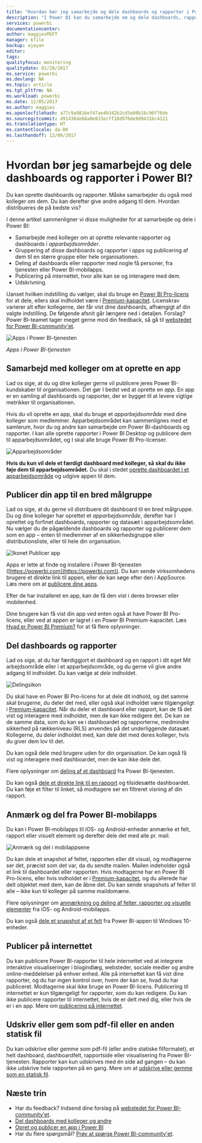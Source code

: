 ```yaml
---
title: "Hvordan bør jeg samarbejde og dele dashboards og rapporter i Power BI?"
description: "I Power BI kan du samarbejde om og dele dashboards, rapporter og felter på flere forskellige måder. Hver har særskilte fordele."
services: powerbi
documentationcenter: 
author: maggiesMSFT
manager: kfile
backup: ajayan
editor: 
tags: 
qualityfocus: monitoring
qualitydate: 02/28/2017
ms.service: powerbi
ms.devlang: NA
ms.topic: article
ms.tgt_pltfrm: NA
ms.workload: powerbi
ms.date: 12/05/2017
ms.author: maggies
ms.openlocfilehash: a77c9a9816ef47ae4b342b2cd3a08b18c90f70de
ms.sourcegitcommit: d91436de68a0e833ecff18d976de9d9431bc4121
ms.translationtype: HT
ms.contentlocale: da-DK
ms.lasthandoff: 12/06/2017
---
```

# <a name="how-should-i-collaborate-and-share-dashboards-and-reports-in-power-bi"></a>Hvordan bør jeg samarbejde og dele dashboards og rapporter i Power BI?
Du kan oprette dashboards og rapporter. Måske samarbejder du også med kolleger om dem. Du kan derefter give andre adgang til dem. Hvordan distribueres de på bedste vis?

I denne artikel sammenligner vi disse muligheder for at samarbejde og dele i Power BI: 

* Samarbejde med kolleger om at oprette relevante rapporter og dashboards i *apparbejdsområder*.
* Gruppering af disse dashboards og rapporter i *apps* og publicering af dem til en større gruppe eller hele organisationen.
* Deling af dashboards eller rapporter med nogle få personer, fra tjenesten eller Power BI-mobilapps.
* Publicering på internettet, hvor alle kan se og interagere med dem.
* Udskrivning. 

Uanset hvilken indstilling du vælger, skal du bruge en [Power BI Pro-licens](service-free-vs-pro.md) for at dele, ellers skal indholdet være i [Premium-kapacitet](service-premium.md). Licenskrav varierer alt efter kollegerne, der får vist dine dashboards, afhængigt af din valgte indstilling. De følgende afsnit går længere ned i detaljen. Forslag? Power BI-teamet tager meget gerne mod din feedback, så gå til [webstedet for Power BI-community'et](https://community.powerbi.com/).

![Apps i Power BI-tjenesten](media/service-how-to-collaborate-distribute-dashboards-reports/power-bi-apps-home-blog.png)

*Apps i Power BI-tjenesten*

## <a name="collaborate-with-coworkers-to-create-an-app"></a>Samarbejd med kolleger om at oprette en app
Lad os sige, at du og dine kolleger gerne vil publicere jeres Power BI-kundskaber til organisationen. Det gør I bedst ved at oprette en *app*. En app er en samling af dashboards og rapporter, der er bygget til at levere vigtige metrikker til organisationen. 

Hvis du vil oprette en app, skal du bruge et *apparbejdsområde* med dine kolleger som medlemmer. Apparbejdsområdet kan sammenlignes med et samlerum, hvor du og andre kan samarbejde om Power BI-dashboards og rapporter. I kan alle oprette rapporter i Power BI Desktop og publicere dem til apparbejdsområdet, og I skal alle bruge Power BI Pro-licenser.

![Apparbejdsområder](media/service-how-to-collaborate-distribute-dashboards-reports/power-bi-apps-workspaces.png)

**Hvis du kun vil dele et færdigt dashboard med kolleger, så skal du ikke føje dem til apparbejdsområdet.** Du skal i stedet [oprette dashboardet i et apparbejdsområde](service-create-distribute-apps.md) og udgive appen til dem. 

## <a name="publish-your-app-to-a-broad-audience"></a>Publicer din app til en bred målgruppe
Lad os sige, at du gerne vil distribuere dit dashboard til en bred målgruppe. Du og dine kolleger har oprettet et *apparbejdsområde*, derefter har I oprettet og forfinet dashboards, rapporter og datasæt i apparbejdsområdet. Nu vælger du de pågældende dashboards og rapporter og publicerer dem som en app – enten til medlemmer af en sikkerhedsgruppe eller distributionsliste, eller til hele din organisation. 

![Ikonet Publicer app](media/service-how-to-collaborate-distribute-dashboards-reports/power-bi-app-publish-600.png)

Apps er lette at finde og installere i Power BI-tjenesten ([https://powerbi.com](https://powerbi.com)). Du kan sende virksomhedens brugere et direkte link til appen, eller de kan søge efter den i AppSource. Læs mere om at [publicere dine apps](service-create-distribute-apps.md#publish-your-app). 

Efter de har installeret en app, kan de få den vist i deres browser eller mobilenhed.

Dine brugere kan få vist din app ved enten også at have Power BI Pro-licens, eller ved at appen er lagret i en Power BI Premium-kapacitet. Læs [Hvad er Power BI Premium?](service-premium.md) for at få flere oplysninger.

## <a name="share-dashboards-and-reports"></a>Del dashboards og rapporter
Lad os sige, at du har færdiggjort et dashboard og en rapport i dit eget Mit arbejdsområde eller i et apparbejdsområde, og du gerne vil give andre adgang til indholdet. Du kan vælge at *dele* indholdet. 

![Delingsikon](media/service-how-to-collaborate-distribute-dashboards-reports/power-bi-share-in-situ.png)

Du skal have en Power BI Pro-licens for at dele dit indhold, og det samme skal brugerne, du deler det med, eller også skal indholdet være tilgængeligt i [Premium-kapacitet](service-premium.md). Når du deler et dashboard eller rapport, kan de få det vist og interagere med indholdet, men de kan ikke redigere det. De kan se de samme data, som du kan se i dashboardet og rapporterne, medmindre sikkerhed på rækkeniveau (RLS) anvendes på det underliggende datasæt. Kollegerne, du deler indholdet med, kan dele det med deres kolleger, hvis du giver dem lov til det. 

Du kan også dele med brugere uden for din organisation. De kan også få vist og interagere med dashboardet, men de kan ikke dele det. 

Flere oplysninger om [deling af et dashboard](service-share-dashboards.md) fra Power BI-tjenesten.

Du kan også [dele et direkte link til en rapport](service-share-reports.md) og tilsidesætte dashboardet. Du kan føje et filter til linket, så modtagere ser en filtreret visning af din rapport.

## <a name="annotate-and-share-from-the-power-bi-mobile-apps"></a>Anmærk og del fra Power BI-mobilapps
Du kan i Power BI-mobilapps til iOS- og Android-enheder anmærke et felt, rapport eller visuelt element og derefter dele det med alle pr. mail. 

![Anmærk og del i mobilappsene](media/service-how-to-collaborate-distribute-dashboards-reports/power-bi-iphone-annotate.png)

Du kan dele et snapshot af feltet, rapporten eller dit visual, og modtagerne ser det, præcist som det var, da du sendte mailen. Mailen indeholder også et link til dashboardet eller rapporten. Hvis modtagerne har en Power BI Pro-licens, eller hvis indholdet er i [Premium-kapacitet](service-premium.md), og du allerede har delt objektet med dem, kan de åbne det. Du kan sende snapshots af felter til alle – ikke kun til kolleger på samme maildomæne.

Flere oplysninger om [anmærkning og deling af felter, rapporter og visuelle elementer](mobile-annotate-and-share-a-tile-from-the-mobile-apps.md) fra iOS- og Android-mobilapps.

Du kan også [dele et snapshot af et felt](mobile-share-tile-windows-10-phone-app.md) fra Power BI-appen til Windows 10-enheder.

## <a name="publish-to-the-web"></a>Publicer på internettet
Du kan publicere Power BI-rapporter til hele internettet ved at integrere interaktive visualiseringer i blogindlæg, websteder, sociale medier og andre online-meddelelser på enhver enhed. Alle på internettet kan få vist dine rapporter, og du har ingen kontrol over, hvem der kan se, hvad du har publiceret. Modtagerne skal ikke bruge en Power BI-licens. Publicering til internettet er kun tilgængeligt for rapporter, som du kan redigere. Du kan ikke publicere rapporter til internettet, hvis de er delt med dig, eller hvis de er i en app. Mere om [publicering på internettet](service-publish-to-web.md).

## <a name="print-or-save-as-pdf-or-other-static-file"></a>Udskriv eller gem som pdf-fil eller en anden statisk fil
Du kan udskrive eller gemme som pdf-fil (eller andre statiske filformatet), et helt dashboard, dashboardfelt, rapportside eller visualisering fra Power BI-tjenesten. Rapporter kan kun udskrives med én side ad gangen – du kan ikke udskrive hele rapporten på en gang. Mere om at [udskrive eller gemme som en statisk fil](service-print.md).

## <a name="next-steps"></a>Næste trin
* Har du feedback? Indsend dine forslag på [webstedet for Power BI-community'et](https://community.powerbi.com/).
* [Del dashboards med kolleger og andre](service-share-dashboards.md)
* [Opret og publicer en app i Power BI](service-create-distribute-apps.md)
* Har du flere spørgsmål? [Prøv at spørge Power BI-community'et](http://community.powerbi.com/).

